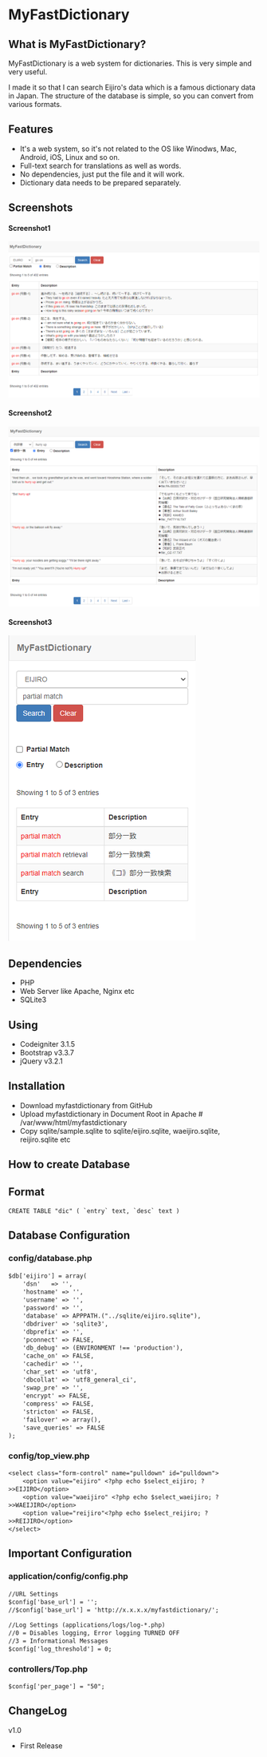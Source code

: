 # MyFastDictionary


## What is MyFastDictionary?
MyFastDictionary is a web system for dictionaries.
This is very simple and very useful.  

I made it so that I can search Eijiro's data which is a famous dictionary data in Japan.
The structure of the database is simple, so you can convert from various formats. 


## Features
* It's a web system, so it's not related to the OS like Winodws, Mac, Android, iOS, Linux and so on.
* Full-text search for translations as well as words.
* No dependencies, just put the file and it will work.
* Dictionary data needs to be prepared separately.

## Screenshots
#### Screenshot1
![Network1](screenshots/PC1.png)
#### Screenshot2
![Network1](screenshots/PC2.png)
#### Screenshot3
![Network1](screenshots/mobile1.png)

## Dependencies
* PHP
* Web Server like Apache, Nginx etc
* SQLite3

## Using
* Codeigniter 3.1.5
* Bootstrap v3.3.7
* jQuery v3.2.1

## Installation
- Download myfastdictionary from GitHub
- Upload myfastdictionary in Document Root in Apache # /var/www/html/myfastdictionary
- Copy sqlite/sample.sqlite to sqlite/eijiro.sqlite, waeijiro.sqlite, reijiro.sqlite etc


## How to create Database
## Format
```
CREATE TABLE "dic" ( `entry` text, `desc` text )
```



## Database Configuration
### config/database.php
```
$db['eijiro'] = array(
	'dsn'	=> '',
	'hostname' => '',
	'username' => '',
	'password' => '',
    'database' => APPPATH.("../sqlite/eijiro.sqlite"),
	'dbdriver' => 'sqlite3',
	'dbprefix' => '',
	'pconnect' => FALSE,
	'db_debug' => (ENVIRONMENT !== 'production'),
	'cache_on' => FALSE,
	'cachedir' => '',
	'char_set' => 'utf8',
	'dbcollat' => 'utf8_general_ci',
	'swap_pre' => '',
	'encrypt' => FALSE,
	'compress' => FALSE,
	'stricton' => FALSE,
	'failover' => array(),
	'save_queries' => FALSE
);
```

### config/top_view.php
```
<select class="form-control" name="pulldown" id="pulldown">
    <option value="eijiro" <?php echo $select_eijiro; ?>>EIJIRO</option>
    <option value="waeijiro" <?php echo $select_waeijiro; ?>>WAEIJIRO</option>
    <option value="reijiro"<?php echo $select_reijiro; ?>>REIJIRO</option>
</select>
```

## Important Configuration

### application/config/config.php
```
//URL Settings
$config['base_url'] = '';
//$config['base_url'] = 'http://x.x.x.x/myfastdictionary/';
```


```
//Log Settings (applications/logs/log-*.php)
//0 = Disables logging, Error logging TURNED OFF
//3 = Informational Messages
$config['log_threshold'] = 0;
```


### controllers/Top.php

```
$config['per_page'] = "50";
```


## ChangeLog
v1.0
  * First Release